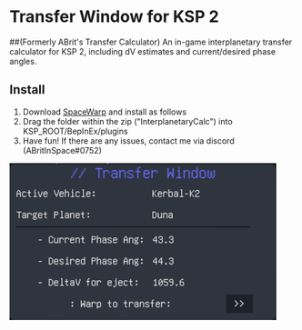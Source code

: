 # Transfer Window for KSP 2
##(Formerly ABrit's Transfer Calculator)
An in-game interplanetary transfer calculator for KSP 2, including dV estimates and current/desired phase angles.

## Install

1. Download [SpaceWarp](https://github.com/SpaceWarpDev/SpaceWarp) and install as follows
2. Drag the folder within the zip ("InterplanetaryCalc") into KSP_ROOT/BepInEx/plugins
3. Have fun! If there are any issues, contact me via discord (ABritInSpace#0752)

![Transfer Calculator GUI (including phase angle, current angle and estimated dV](https://github.com/ABritInSpace/TransferCalculator-KSP2/blob/master/transfercalc.png?raw=true)
